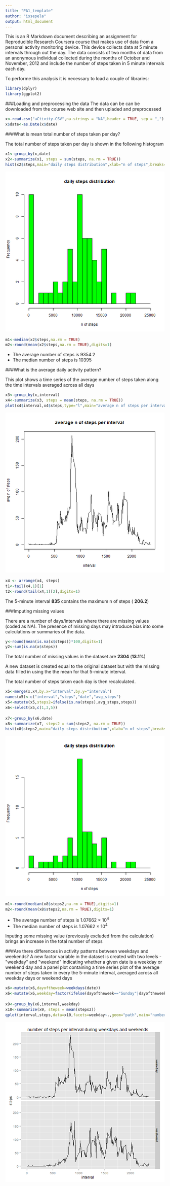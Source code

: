 ```yaml
---
title: "PA1_template"
author: "issepela"
output: html_document
---
```


This is an R Markdown document describing an assignment for Reproducible Research Coursera course that makes use of data from a personal activity monitoring device. This device collects data at 5 minute intervals through out the day. The data consists of two months of data from an anonymous individual collected during the months of October and November, 2012 and include the number of steps taken in 5 minute intervals each day.

To performe this analysis it is necessary to load a couple of libraries:


```r
library(dplyr)
library(ggplot2)
```

###Loading and preprocessing the data
The data can be can be downloaded from the course web site and then upladed and preprocessed


```r
x<-read.csv("aCtivity.CSV",na.strings = "NA",header = TRUE, sep = ",")
x$date<-as.Date(x$date)
```

###What is mean total number of steps taken per day?

The total number of steps taken per day is shown in the following histogram


```r
x1<-group_by(x,date)
x2<-summarize(x1, steps = sum(steps, na.rm = TRUE))
hist(x2$steps,main="daily steps distribution",xlab="n of steps",breaks=c(1000*0:25),col="green")
```

![plot of chunk unnamed-chunk-3](figure/unnamed-chunk-3-1.png) 

```r
m1<-median(x2$steps,na.rm = TRUE)
m2<-round(mean(x2$steps,na.rm = TRUE),digits=1)
```

- The average number of steps is 9354.2
- The median number of steps is 10395 

###What is the average daily activity pattern?

This plot shows a time series of the average number of steps taken along the time intervals averaged across all days 


```r
x3<-group_by(x,interval)
x4<-summarize(x3, steps = mean(steps, na.rm = TRUE))
plot(x4$interval,x4$steps,type="l",main="average n of steps per interval",xlab="interval",ylab="avg n of steps")
```

![plot of chunk unnamed-chunk-4](figure/unnamed-chunk-4-1.png) 

```r
x4 <- arrange(x4, steps)
t1<-tail(x4,1)[1]
t2<-round(tail(x4,1)[2],digits=1)
```

The 5-minute interval **835** contains the maximum n of steps ( **206.2**)


###Imputing missing values

There are a number of days/intervals where there are missing values (coded as NA). The presence of missing days may introduce bias into some calculations or summaries of the data.


```r
y<-round(mean(is.na(x$steps))*100,digits=1)
y2<-sum(is.na(x$steps))
```
The total number of missing values in the dataset are **2304** (**13.1**%)

A new dataset is created equal to the original dataset but with the missing data filled in using the the mean for that 5-minute interval.

The total number of steps taken each day is then recalculated.

```r
x5<-merge(x,x4,by.x="interval",by.y="interval")
names(x5)<-c("interval","steps","date","avg_steps")
x5<-mutate(x5,steps2=ifelse(is.na(steps),avg_steps,steps))
x6<-select(x5,c(1,3,5))

x7<-group_by(x6,date)
x8<-summarize(x7, steps2 = sum(steps2, na.rm = TRUE))
hist(x8$steps2,main="daily steps distribution",xlab="n of steps",breaks=c(1000*0:25),col="green")
```

![plot of chunk unnamed-chunk-6](figure/unnamed-chunk-6-1.png) 

```r
m1<-round(median(x8$steps2,na.rm = TRUE),digits=1)
m2<-round(mean(x8$steps2,na.rm = TRUE),digits=1)
```

- The average number of steps is 1.07662 &times; 10<sup>4</sup>
- The median number of steps is 1.07662 &times; 10<sup>4</sup> 

Inputing some missing value (previously excluded from the calculation) brings an increase in the total number of steps

###Are there differences in activity patterns between weekdays and weekends?
A new factor variable in the dataset is created with two levels - "weekday" and "weekend" indicating whether a given date is a weekday or weekend day and a panel plot containing a time series plot of the average number of steps taken in every the 5-minute interval, averaged across all weekday days or weekend days 

```r
x6<-mutate(x6,dayoftheweek=weekdays(date))
x6<-mutate(x6,weekday=factor(ifelse(dayoftheweek=="Sunday"|dayoftheweek=="Saturday","weekend","weekday")))

x9<-group_by(x6,interval,weekday)
x10<-summarize(x9, steps = mean(steps2))
qplot(interval,steps,data=x10,facets=weekday~.,geom="path",main="number of steps per interval during weekdays and weekends")
```

![plot of chunk unnamed-chunk-7](figure/unnamed-chunk-7-1.png) 

